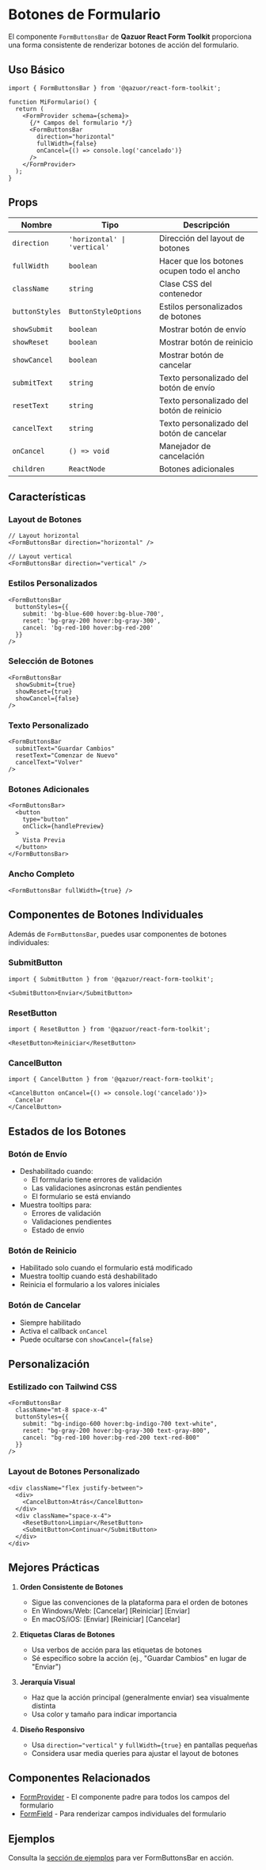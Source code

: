 # Botones de Formulario

El componente `FormButtonsBar` de **Qazuor React Form Toolkit** proporciona una forma consistente de renderizar botones de acción del formulario.

## Uso Básico

```tsx
import { FormButtonsBar } from '@qazuor/react-form-toolkit';

function MiFormulario() {
  return (
    <FormProvider schema={schema}>
      {/* Campos del formulario */}
      <FormButtonsBar
        direction="horizontal"
        fullWidth={false}
        onCancel={() => console.log('cancelado')}
      />
    </FormProvider>
  );
}
```

## Props

| Nombre | Tipo | Descripción |
|--------|------|-------------|
| `direction` | `'horizontal' \| 'vertical'` | Dirección del layout de botones |
| `fullWidth` | `boolean` | Hacer que los botones ocupen todo el ancho |
| `className` | `string` | Clase CSS del contenedor |
| `buttonStyles` | `ButtonStyleOptions` | Estilos personalizados de botones |
| `showSubmit` | `boolean` | Mostrar botón de envío |
| `showReset` | `boolean` | Mostrar botón de reinicio |
| `showCancel` | `boolean` | Mostrar botón de cancelar |
| `submitText` | `string` | Texto personalizado del botón de envío |
| `resetText` | `string` | Texto personalizado del botón de reinicio |
| `cancelText` | `string` | Texto personalizado del botón de cancelar |
| `onCancel` | `() => void` | Manejador de cancelación |
| `children` | `ReactNode` | Botones adicionales |

## Características

### Layout de Botones

```tsx
// Layout horizontal
<FormButtonsBar direction="horizontal" />

// Layout vertical
<FormButtonsBar direction="vertical" />
```

### Estilos Personalizados

```tsx
<FormButtonsBar
  buttonStyles={{
    submit: 'bg-blue-600 hover:bg-blue-700',
    reset: 'bg-gray-200 hover:bg-gray-300',
    cancel: 'bg-red-100 hover:bg-red-200'
  }}
/>
```

### Selección de Botones

```tsx
<FormButtonsBar
  showSubmit={true}
  showReset={true}
  showCancel={false}
/>
```

### Texto Personalizado

```tsx
<FormButtonsBar
  submitText="Guardar Cambios"
  resetText="Comenzar de Nuevo"
  cancelText="Volver"
/>
```

### Botones Adicionales

```tsx
<FormButtonsBar>
  <button
    type="button"
    onClick={handlePreview}
  >
    Vista Previa
  </button>
</FormButtonsBar>
```

### Ancho Completo

```tsx
<FormButtonsBar fullWidth={true} />
```

## Componentes de Botones Individuales

Además de `FormButtonsBar`, puedes usar componentes de botones individuales:

### SubmitButton

```tsx
import { SubmitButton } from '@qazuor/react-form-toolkit';

<SubmitButton>Enviar</SubmitButton>
```

### ResetButton

```tsx
import { ResetButton } from '@qazuor/react-form-toolkit';

<ResetButton>Reiniciar</ResetButton>
```

### CancelButton

```tsx
import { CancelButton } from '@qazuor/react-form-toolkit';

<CancelButton onCancel={() => console.log('cancelado')}>
  Cancelar
</CancelButton>
```

## Estados de los Botones

### Botón de Envío

- Deshabilitado cuando:
  - El formulario tiene errores de validación
  - Las validaciones asíncronas están pendientes
  - El formulario se está enviando
- Muestra tooltips para:
  - Errores de validación
  - Validaciones pendientes
  - Estado de envío

### Botón de Reinicio

- Habilitado solo cuando el formulario está modificado
- Muestra tooltip cuando está deshabilitado
- Reinicia el formulario a los valores iniciales

### Botón de Cancelar

- Siempre habilitado
- Activa el callback `onCancel`
- Puede ocultarse con `showCancel={false}`

## Personalización

### Estilizado con Tailwind CSS

```tsx
<FormButtonsBar
  className="mt-8 space-x-4"
  buttonStyles={{
    submit: "bg-indigo-600 hover:bg-indigo-700 text-white",
    reset: "bg-gray-200 hover:bg-gray-300 text-gray-800",
    cancel: "bg-red-100 hover:bg-red-200 text-red-800"
  }}
/>
```

### Layout de Botones Personalizado

```tsx
<div className="flex justify-between">
  <div>
    <CancelButton>Atrás</CancelButton>
  </div>
  <div className="space-x-4">
    <ResetButton>Limpiar</ResetButton>
    <SubmitButton>Continuar</SubmitButton>
  </div>
</div>
```

## Mejores Prácticas

1. **Orden Consistente de Botones**
   - Sigue las convenciones de la plataforma para el orden de botones
   - En Windows/Web: [Cancelar] [Reiniciar] [Enviar]
   - En macOS/iOS: [Enviar] [Reiniciar] [Cancelar]

2. **Etiquetas Claras de Botones**
   - Usa verbos de acción para las etiquetas de botones
   - Sé específico sobre la acción (ej., "Guardar Cambios" en lugar de "Enviar")

3. **Jerarquía Visual**
   - Haz que la acción principal (generalmente enviar) sea visualmente distinta
   - Usa color y tamaño para indicar importancia

4. **Diseño Responsivo**
   - Usa `direction="vertical"` y `fullWidth={true}` en pantallas pequeñas
   - Considera usar media queries para ajustar el layout de botones

## Componentes Relacionados

- [FormProvider](./form-provider.md) - El componente padre para todos los campos del formulario
- [FormField](./form-field.md) - Para renderizar campos individuales del formulario

## Ejemplos

Consulta la [sección de ejemplos](/examples/basic) para ver FormButtonsBar en acción.
